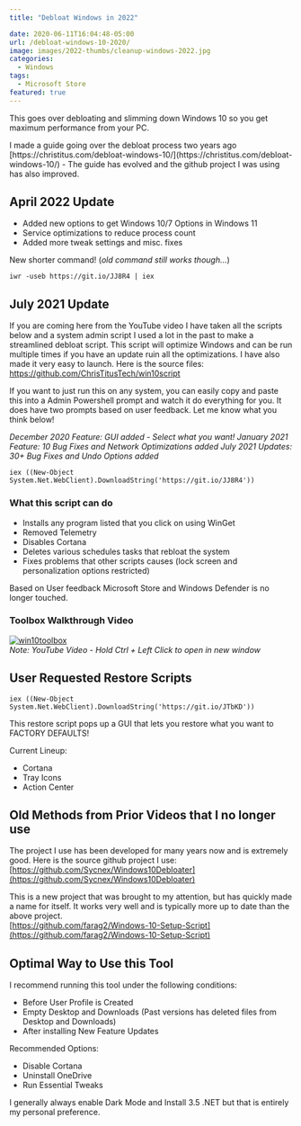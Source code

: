 ```yaml
---
title: "Debloat Windows in 2022"

date: 2020-06-11T16:04:48-05:00
url: /debloat-windows-10-2020/
image: images/2022-thumbs/cleanup-windows-2022.jpg
categories:
  - Windows
tags:
  - Microsoft Store
featured: true
---
```

This goes over debloating and slimming down Windows 10 so you get maximum performance from your PC. 
<!--more-->I made a guide going over the debloat process two years ago [https://christitus.com/debloat-windows-10/](https://christitus.com/debloat-windows-10/) - The guide has evolved and the github project I was using has also improved.

## April 2022 Update

- Added new options to get Windows 10/7 Options in Windows 11
- Service optimizations to reduce process count
- Added more tweak settings and misc. fixes

New shorter command! (_old command still works though..._)
```
iwr -useb https://git.io/JJ8R4 | iex
```

## July 2021 Update

If you are coming here from the YouTube video I have taken all the scripts below and a system admin script I used a lot in the past to make a streamlined debloat script. This script will optimize Windows and can be run multiple times if you have an update ruin all the optimizations. I have also made it very easy to launch. Here is the source files: <https://github.com/ChrisTitusTech/win10script>

If you want to just run this on any system, you can easily copy and paste this into a Admin Powershell prompt and watch it do everything for you. It does have two prompts based on user feedback. Let me know what you think below! 

*December 2020 Feature: GUI added - Select what you want!*
*January 2021 Feature: 10 Bug Fixes and Network Optimizations added*
*July 2021 Updates: 30+ Bug Fixes and Undo Options added*

```
iex ((New-Object System.Net.WebClient).DownloadString('https://git.io/JJ8R4'))
```

### What this script can do

- Installs any program listed that you click on using WinGet
- Removed Telemetry
- Disables Cortana
- Deletes various schedules tasks that rebloat the system
- Fixes problems that other scripts causes (lock screen and personalization options restricted)

Based on User feedback Microsoft Store and Windows Defender is no longer touched. 

### Toolbox Walkthrough Video

[![win10toolbox](https://img.youtube.com/vi/V27McA7ch6w/0.jpg)](https://www.youtube.com/watch?v=V27McA7ch6w)  
_Note: YouTube Video - Hold Ctrl + Left Click to open in new window_

## User Requested Restore Scripts

```
iex ((New-Object System.Net.WebClient).DownloadString('https://git.io/JTbKD'))
```

This restore script pops up a GUI that lets you restore what you want to FACTORY DEFAULTS! 

Current Lineup:
- Cortana
- Tray Icons
- Action Center

## Old Methods from Prior Videos that I no longer use
The project I use has been developed for many years now and is extremely good. Here is the source github project I use:  
[https://github.com/Sycnex/Windows10Debloater](https://github.com/Sycnex/Windows10Debloater)

This is a new project that was brought to my attention, but has quickly made a name for itself. It works very well and is typically more up to date than the above project.  
[https://github.com/farag2/Windows-10-Setup-Script](https://github.com/farag2/Windows-10-Setup-Script)

## Optimal Way to Use this Tool

I recommend running this tool under the following conditions:
  - Before User Profile is Created
  - Empty Desktop and Downloads (Past versions has deleted files from Desktop and Downloads)
  - After installing New Feature Updates
  
Recommended Options:
  - Disable Cortana
  - Uninstall OneDrive
  - Run Essential Tweaks
  
I generally always enable Dark Mode and Install 3.5 .NET but that is entirely my personal preference. 
  
